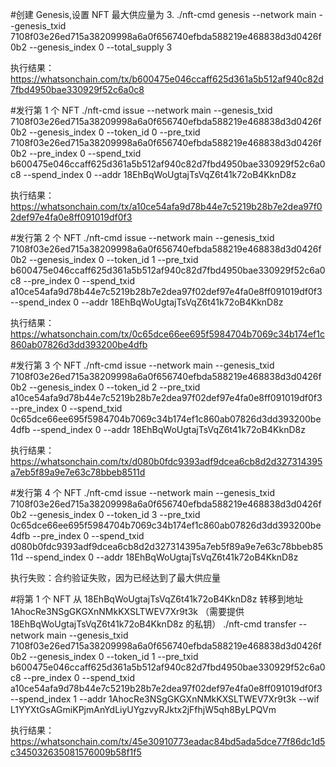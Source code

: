 #创建 Genesis,设置 NFT 最大供应量为 3.
./nft-cmd genesis --network main --genesis_txid 7108f03e26ed715a38209998a6a0f656740efbda588219e468838d3d0426f0b2 --genesis_index 0 --total_supply 3

执行结果：https://whatsonchain.com/tx/b600475e046ccaff625d361a5b512af940c82d7fbd4950bae330929f52c6a0c8

#发行第 1 个 NFT
./nft-cmd issue --network main --genesis_txid 7108f03e26ed715a38209998a6a0f656740efbda588219e468838d3d0426f0b2 --genesis_index 0 --token_id 0 --pre_txid 7108f03e26ed715a38209998a6a0f656740efbda588219e468838d3d0426f0b2 --pre_index 0 --spend_txid b600475e046ccaff625d361a5b512af940c82d7fbd4950bae330929f52c6a0c8 --spend_index 0 --addr 18EhBqWoUgtajTsVqZ6t41k72oB4KknD8z

执行结果：https://whatsonchain.com/tx/a10ce54afa9d78b44e7c5219b28b7e2dea97f02def97e4fa0e8ff091019df0f3

#发行第 2 个 NFT
./nft-cmd issue --network main --genesis_txid 7108f03e26ed715a38209998a6a0f656740efbda588219e468838d3d0426f0b2 --genesis_index 0 --token_id 1 --pre_txid b600475e046ccaff625d361a5b512af940c82d7fbd4950bae330929f52c6a0c8 --pre_index 0 --spend_txid a10ce54afa9d78b44e7c5219b28b7e2dea97f02def97e4fa0e8ff091019df0f3 --spend_index 0 --addr 18EhBqWoUgtajTsVqZ6t41k72oB4KknD8z

执行结果：https://whatsonchain.com/tx/0c65dce66ee695f5984704b7069c34b174ef1c860ab07826d3dd393200be4dfb

#发行第 3 个 NFT
./nft-cmd issue --network main --genesis_txid 7108f03e26ed715a38209998a6a0f656740efbda588219e468838d3d0426f0b2 --genesis_index 0 --token_id 2 --pre_txid a10ce54afa9d78b44e7c5219b28b7e2dea97f02def97e4fa0e8ff091019df0f3 --pre_index 0 --spend_txid 0c65dce66ee695f5984704b7069c34b174ef1c860ab07826d3dd393200be4dfb --spend_index 0 --addr 18EhBqWoUgtajTsVqZ6t41k72oB4KknD8z

执行结果：https://whatsonchain.com/tx/d080b0fdc9393adf9dcea6cb8d2d327314395a7eb5f89a9e7e63c78bbeb8511d

#发行第 4 个 NFT
./nft-cmd issue --network main --genesis_txid 7108f03e26ed715a38209998a6a0f656740efbda588219e468838d3d0426f0b2 --genesis_index 0 --token_id 3 --pre_txid 0c65dce66ee695f5984704b7069c34b174ef1c860ab07826d3dd393200be4dfb --pre_index 0 --spend_txid d080b0fdc9393adf9dcea6cb8d2d327314395a7eb5f89a9e7e63c78bbeb8511d --spend_index 0 --addr 18EhBqWoUgtajTsVqZ6t41k72oB4KknD8z

执行失败：合约验证失败，因为已经达到了最大供应量

#将第 1 个 NFT 从 18EhBqWoUgtajTsVqZ6t41k72oB4KknD8z 转移到地址 1AhocRe3NSgGKGXnNMkKXSLTWEV7Xr9t3k
（需要提供 18EhBqWoUgtajTsVqZ6t41k72oB4KknD8z 的私钥）
./nft-cmd transfer --network main --genesis_txid 7108f03e26ed715a38209998a6a0f656740efbda588219e468838d3d0426f0b2 --genesis_index 0 --token_id 1 --pre_txid b600475e046ccaff625d361a5b512af940c82d7fbd4950bae330929f52c6a0c8 --pre_index 0 --spend_txid a10ce54afa9d78b44e7c5219b28b7e2dea97f02def97e4fa0e8ff091019df0f3 --spend_index 1 --addr 1AhocRe3NSgGKGXnNMkKXSLTWEV7Xr9t3k --wif L1YYXtGsAGmiKPjmAnYdLiyUYgzvyRJktx2jFfhjW5qh8ByLPQVm

执行结果：https://whatsonchain.com/tx/45e30910773eadac84bd5ada5dce77f86dc1d5c345032635081576009b58f1f5
